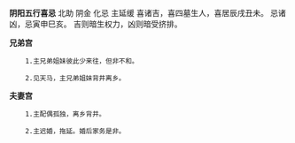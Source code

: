 **阴阳五行喜忌**
北助 阴金 化忌 主延缓
喜诸吉，喜四墓生人，喜居辰戌丑未。
忌诸凶，忌寅申巳亥。
吉则暗生权力，凶则暗受挤排。

**兄弟宫**
```
    1.主兄弟姐妹彼此少来往，但非不和。

    2.见天马，主兄弟姐妹背井离乡。
```

**夫妻宫**
```
    1.主配偶孤独，离乡背井。

    2.主迟婚，拖延。婚后家务是非。
```